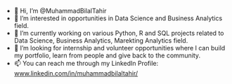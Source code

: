 - 👋 Hi, I’m @MuhammadBilalTahir
- 👀 I’m interested in opportunities in Data Science and Business Analytics field.
- 🌱 I’m currently working on various Python, R and SQL projects related to Data Science, Business Analytics, Marekting Analytics field.
- 💞️ I’m looking for internship and volunteer opportunities where I can build my portfolio, learn from people and give back to the community.
- 📫 You can reach me through my LinkedIn Profile:
www.linkedin.com/in/muhammadbilaltahir/


<!---
MuhammadBilalTahir/MuhammadBilalTahir is a ✨ special ✨ repository because its `README.md` (this file) appears on your GitHub profile.
You can click the Preview link to take a look at your changes.
--->
